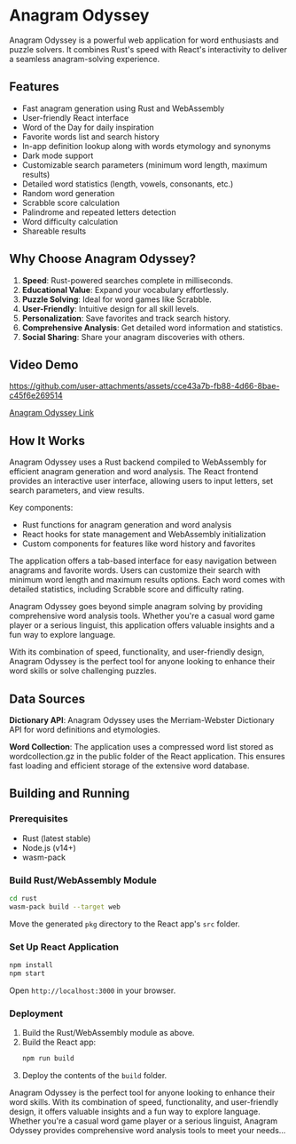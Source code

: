 # Anagram Odyssey

Anagram Odyssey is a powerful web application for word enthusiasts and puzzle solvers. It combines Rust's speed with React's interactivity to deliver a seamless anagram-solving experience.

## Features

- Fast anagram generation using Rust and WebAssembly
- User-friendly React interface
- Word of the Day for daily inspiration
- Favorite words list and search history
- In-app definition lookup along with words etymology and synonyms
- Dark mode support
- Customizable search parameters (minimum word length, maximum results)
- Detailed word statistics (length, vowels, consonants, etc.)
- Random word generation
- Scrabble score calculation
- Palindrome and repeated letters detection
- Word difficulty calculation
- Shareable results

## Why Choose Anagram Odyssey?

1. **Speed**: Rust-powered searches complete in milliseconds.
2. **Educational Value**: Expand your vocabulary effortlessly.
3. **Puzzle Solving**: Ideal for word games like Scrabble.
4. **User-Friendly**: Intuitive design for all skill levels.
5. **Personalization**: Save favorites and track search history.
6. **Comprehensive Analysis**: Get detailed word information and statistics.
7. **Social Sharing**: Share your anagram discoveries with others.

## Video Demo

https://github.com/user-attachments/assets/cce43a7b-fb88-4d66-8bae-c45f6e269514

[Anagram Odyssey Link](https://anagram-odyssey.vercel.app/)

## How It Works

Anagram Odyssey uses a Rust backend compiled to WebAssembly for efficient anagram generation and word analysis. The React frontend provides an interactive user interface, allowing users to input letters, set search parameters, and view results.

Key components:

- Rust functions for anagram generation and word analysis
- React hooks for state management and WebAssembly initialization
- Custom components for features like word history and favorites

The application offers a tab-based interface for easy navigation between anagrams and favorite words. Users can customize their search with minimum word length and maximum results options. Each word comes with detailed statistics, including Scrabble score and difficulty rating.

Anagram Odyssey goes beyond simple anagram solving by providing comprehensive word analysis tools. Whether you're a casual word game player or a serious linguist, this application offers valuable insights and a fun way to explore language.

With its combination of speed, functionality, and user-friendly design, Anagram Odyssey is the perfect tool for anyone looking to enhance their word skills or solve challenging puzzles.

## Data Sources

**Dictionary API**: Anagram Odyssey uses the Merriam-Webster Dictionary API for word definitions and etymologies.

**Word Collection**: The application uses a compressed word list stored as wordcollection.gz in the public folder of the React application. This ensures fast loading and efficient storage of the extensive word database.

## Building and Running

### Prerequisites

- Rust (latest stable)
- Node.js (v14+)
- wasm-pack

### Build Rust/WebAssembly Module

```sh
cd rust
wasm-pack build --target web
```

Move the generated `pkg` directory to the React app's `src` folder.

### Set Up React Application

```sh
npm install
npm start
```

Open `http://localhost:3000` in your browser.

### Deployment

1. Build the Rust/WebAssembly module as above.
2. Build the React app:
   ```sh
   npm run build
   ```
3. Deploy the contents of the `build` folder.

Anagram Odyssey is the perfect tool for anyone looking to enhance their word skills. With its combination of speed, functionality, and user-friendly design, it offers valuable insights and a fun way to explore language. Whether you're a casual word game player or a serious linguist, Anagram Odyssey provides comprehensive word analysis tools to meet your needs...
